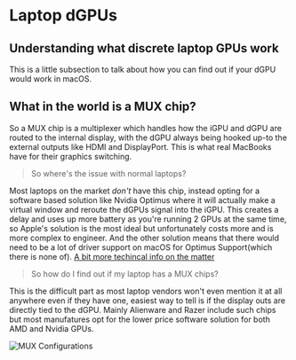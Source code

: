 # Laptop dGPUs

## Understanding what discrete laptop GPUs work

This is a little subsection to talk about how you can find out if your dGPU would work in macOS.

## What in the world is a MUX chip?

So a MUX chip is a multiplexer which handles how the iGPU and dGPU are routed to the internal display, with the dGPU always being hooked up-to the external outputs like HDMI and DisplayPort. This is what real MacBooks have for their graphics switching.

> So where's the issue with normal laptops?

Most laptops on the market _don't_ have this chip, instead opting for a software based solution like Nvidia Optimus where it will actually make a virtual window and reroute the dGPUs signal into the iGPU. This creates a delay and uses up more battery as you're running 2 GPUs at the same time, so Apple's solution is the most ideal but unfortunately costs more and is more complex to engineer. And the other solution means that there would need to be a lot of driver support on macOS for Optimus Support\(which there is none of\). [A bit more techincal info on the matter](https://www.reddit.com/r/hackintosh/comments/6omyzc/nvidia_optimus_really_never_going_to_happen_for/dkj20xt/)

> So how do I find out if my laptop has a MUX chips?

This is the difficult part as most laptop vendors won't even mention it at all anywhere even if they have one, easiest way to tell is if the display outs are directly tied to the dGPU. Mainly Alienware and Razer include such chips but most manufatures opt for the lower price software solution for both AMD and Nvidia GPUs.

![MUX Configurations](https://media.discordapp.net/attachments/573338411503714324/653771022696185895/LaptopGPUs.png)

